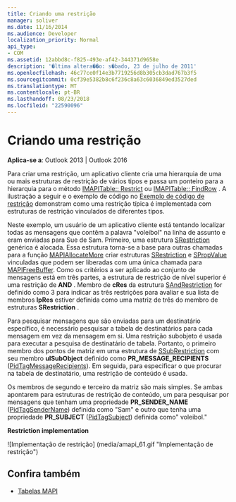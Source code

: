 ```yaml
---
title: Criando uma restrição
manager: soliver
ms.date: 11/16/2014
ms.audience: Developer
localization_priority: Normal
api_type:
- COM
ms.assetid: 12abbd8c-f825-493e-af42-344371d9658e
description: '�ltima altera��o: s�bado, 23 de julho de 2011'
ms.openlocfilehash: 46c77ce0f14e3b7719256d8b305cb3dad767b3f5
ms.sourcegitcommit: 0cf39e5382b8c6f236c8a63c6036849ed3527ded
ms.translationtype: MT
ms.contentlocale: pt-BR
ms.lasthandoff: 08/23/2018
ms.locfileid: "22590096"
---
```

# <a name="building-a-restriction"></a>Criando uma restrição

**Aplica-se a**: Outlook 2013 | Outlook 2016 
  
Para criar uma restrição, um aplicativo cliente cria uma hierarquia de uma ou mais estruturas de restrição de vários tipos e passa um ponteiro para a hierarquia para o método [IMAPITable:: Restrict](imapitable-restrict.md) ou [IMAPITable:: FindRow](imapitable-findrow.md) . A ilustração a seguir e o exemplo de código no [Exemplo de código de restrição](sample-restriction-code.md) demonstram como uma restrição típica é implementada com estruturas de restrição vinculados de diferentes tipos. 

Neste exemplo, um usuário de um aplicativo cliente está tentando localizar todas as mensagens que contêm a palavra "voleibol" na linha de assunto e eram enviadas para Sue de Sam. Primeiro, uma estrutura [SRestriction](srestriction.md) genérica é alocada. Essa estrutura torna-se a base para outras chamadas para a função [MAPIAllocateMore](mapiallocatemore.md) criar estruturas [SRestriction](srestriction.md) e [SPropValue](spropvalue.md) vinculadas que podem ser liberadas com uma única chamada para [MAPIFreeBuffer](mapifreebuffer.md). Como os critérios a ser aplicado ao conjunto de mensagens está em três partes, a estrutura de restrição de nível superior é uma restrição de **AND** . Membro de **cRes** da estrutura [SAndRestriction](sandrestriction.md) for definido como 3 para indicar as três restrições para avaliar e sua lista de membros **lpRes** estiver definida como uma matriz de três do membro de estruturas **SRestriction** . 
  
Para pesquisar mensagens que são enviadas para um destinatário específico, é necessário pesquisar a tabela de destinatários para cada mensagem em vez da mensagem em si. Uma restrição subobjeto é usada para executar a pesquisa de destinatário de tabela. Portanto, o primeiro membro dos pontos de matriz em uma estrutura de [SSubRestriction](ssubrestriction.md) com seu membro **ulSubObject** definido como **PR_MESSAGE_RECIPIENTS** ([PidTagMessageRecipients](pidtagmessagerecipients-canonical-property.md)). Em seguida, para especificar o que procurar na tabela de destinatário, uma restrição de conteúdo é usada. 
  
Os membros de segundo e terceiro da matriz são mais simples. Se ambas apontarem para estruturas de restrição de conteúdo, um para pesquisar por mensagens que tenham uma propriedade **PR_SENDER_NAME** ([PidTagSenderName](pidtagsendername-canonical-property.md)) definida como "Sam" e outro que tenha uma propriedade **PR_SUBJECT** ([PidTagSubject](pidtagsubject-canonical-property.md)) definida como" voleibol."
  
**Restriction implementation**
  
![Implementação de restrição] (media/amapi_61.gif "Implementação de restrição")
  
## <a name="see-also"></a>Confira também

- [Tabelas MAPI](mapi-tables.md)

